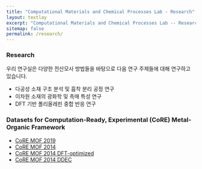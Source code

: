 ```yaml
---
title: "Computational Materials and Chemical Processes Lab - Research"
layout: textlay
excerpt: "Computational Materials and Chemical Processes Lab -- Research"
sitemap: false
permalink: /research/
---
```

### Research

우리 연구실은 다양한 전산모사 방법들을 바탕으로 다음 연구 주제들에 대해 연구하고 있습니다.

- 다공성 소재 구조 분석 및 흡착 분리 공정 연구
- 이차원 소재의 광화학 및 촉매 특성 연구
- DFT 기반 폴리올레핀 중합 반응 연구

### Datasets for Computation-Ready, Experimental (CoRE) Metal-Organic Framework

- [CoRE MOF 2019](https://zenodo.org/record/3528250#.XhxUzcgzaUl)
- [CoRE MOF 2014](https://zenodo.org/record/3228673#.XhxVBsgzaUk)
- [CoRE MOF 2014 DFT-optimized](https://zenodo.org/record/3986569#.XzfKcpMzY8N)
- [CoRE MOF 2014 DDEC](https://zenodo.org/record/3986573#.XzfKiJMzY8N)
